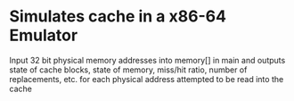 # Simulates cache in a x86-64 Emulator
 Input 32 bit physical memory addresses into memory[] in main 
 and outputs state of cache blocks, state of memory, miss/hit ratio, number of replacements, etc.
 for each physical address attempted to be read into the cache
